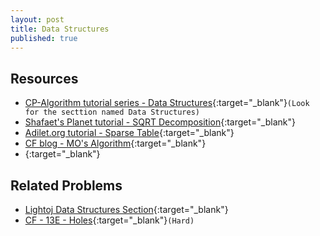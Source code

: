 ```yaml
---
layout: post
title: Data Structures
published: true
---
```


## Resources

- [CP-Algorithm tutorial series - Data Structures](https://cp-algorithms.com/){:target="\_blank"}`(Look for the secttion named Data Structures)`
- [Shafaet's Planet tutorial - SQRT Decomposition](http://www.shafaetsplanet.com/?p=3416){:target="\_blank"}
- [Adilet.org tutorial - Sparse Table](http://adilet.org/blog/sparse-table/){:target="\_blank"}
- [CF blog - MO's Algorithm](https://codeforces.com/blog/entry/61203){:target="\_blank"}
- [](){:target="\_blank"}

## Related Problems

- [Lightoj Data Structures Section](http://lightoj.com/volume_problemcategory.php?main_category=Data%20Structures){:target="\_blank"}
- [CF - 13E - Holes](https://codeforces.com/contest/13/problem/E){:target="\_blank"}`(Hard)`
